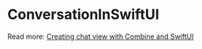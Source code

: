 # ConversationInSwiftUI

Read more: [Creating chat view with Combine and SwiftUI](https://augmentedcode.io/?p=846)